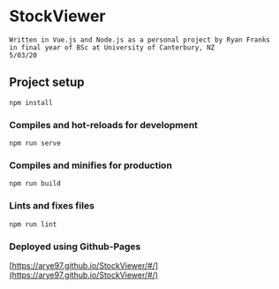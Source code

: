 # StockViewer

```
Written in Vue.js and Node.js as a personal project by Ryan Franks 
in final year of BSc at University of Canterbury, NZ
5/03/20
```
## Project setup
```
npm install
```

### Compiles and hot-reloads for development
```
npm run serve
```

### Compiles and minifies for production
```
npm run build
```

### Lints and fixes files
```
npm run lint
```

### Deployed using Github-Pages
[https://arye97.github.io/StockViewer/#/](https://arye97.github.io/StockViewer/#/)

